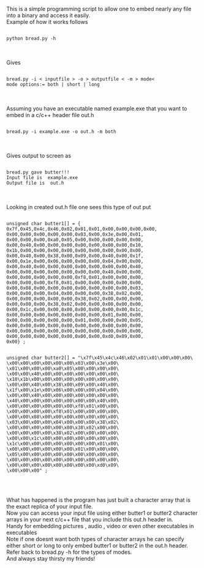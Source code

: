 This is a simple programming script to allow one to embed nearly any file into a binary and access it easily. <br>
Example of how it works follows<br>

<pre>
<code>
python bread.py -h 
</code>
</pre>
<br>
Gives
<br>
<pre>
<code>
bread.py -i &lt inputfile &gt -o &gt outputfile &lt -m &gt mode&lt
mode options:= both | short | long
</code>
</pre>
<br>
Assuming you have an executable named example.exe that you want to embed in a c/c++ header file out.h
<br>
<pre>
<code>
bread.py -i example.exe -o out.h -m both
</code>
</pre>
<br>
Gives output to screen as 
<br>
<pre>
<code>
bread.py gave butter!!! 
Input file is  example.exe
Output file is  out.h
</code>
</pre>
<br>
Looking in created out.h file one sees this type of out put
<br>
<pre>
<code>
unsigned char butter1[] = {
0x7f,0x45,0x4c,0x46,0x02,0x01,0x01,0x00,0x00,0x00,0x00,
0x00,0x00,0x00,0x00,0x00,0x03,0x00,0x3e,0x00,0x01,
0x00,0x00,0x00,0xa0,0x05,0x00,0x00,0x00,0x00,0x00,
0x00,0x40,0x00,0x00,0x00,0x00,0x00,0x00,0x00,0x10,
0x1b,0x00,0x00,0x00,0x00,0x00,0x00,0x00,0x00,0x00,
0x00,0x40,0x00,0x38,0x00,0x09,0x00,0x40,0x00,0x1f,
0x00,0x1e,0x00,0x06,0x00,0x00,0x00,0x04,0x00,0x00,
0x00,0x40,0x00,0x00,0x00,0x00,0x00,0x00,0x00,0x40,
0x00,0x00,0x00,0x00,0x00,0x00,0x00,0x40,0x00,0x00,
0x00,0x00,0x00,0x00,0x00,0xf8,0x01,0x00,0x00,0x00,
0x00,0x00,0x00,0xf8,0x01,0x00,0x00,0x00,0x00,0x00,
0x00,0x08,0x00,0x00,0x00,0x00,0x00,0x00,0x00,0x03,
0x00,0x00,0x00,0x04,0x00,0x00,0x00,0x38,0x02,0x00,
0x00,0x00,0x00,0x00,0x00,0x38,0x02,0x00,0x00,0x00,
0x00,0x00,0x00,0x38,0x02,0x00,0x00,0x00,0x00,0x00,
0x00,0x1c,0x00,0x00,0x00,0x00,0x00,0x00,0x00,0x1c,
0x00,0x00,0x00,0x00,0x00,0x00,0x00,0x01,0x00,0x00,
0x00,0x00,0x00,0x00,0x00,0x01,0x00,0x00,0x00,0x05,
0x00,0x00,0x00,0x00,0x00,0x00,0x00,0x00,0x00,0x00,
0x00,0x00,0x00,0x00,0x00,0x00,0x00,0x00,0x00,0x00,
0x00,0x00,0x00,0x00,0x00,0x00,0x00,0xd0,0x09,0x00,
0x00} ;
<br>
unsigned char butter2[] = "\x7f\x45\x4c\x46\x02\x01\x01\x00\x00\x00\
\x00\x00\x00\x00\x00\x00\x03\x00\x3e\x00\
\x01\x00\x00\x00\xa0\x05\x00\x00\x00\x00\
\x00\x00\x40\x00\x00\x00\x00\x00\x00\x00\
\x10\x1b\x00\x00\x00\x00\x00\x00\x00\x00\
\x00\x00\x40\x00\x38\x00\x09\x00\x40\x00\
\x1f\x00\x1e\x00\x06\x00\x00\x00\x04\x00\
\x00\x00\x40\x00\x00\x00\x00\x00\x00\x00\
\x40\x00\x00\x00\x00\x00\x00\x00\x40\x00\
\x00\x00\x00\x00\x00\x00\xf8\x01\x00\x00\
\x00\x00\x00\x00\xf8\x01\x00\x00\x00\x00\
\x00\x00\x08\x00\x00\x00\x00\x00\x00\x00\
\x03\x00\x00\x00\x04\x00\x00\x00\x38\x02\
\x00\x00\x00\x00\x00\x00\x38\x02\x00\x00\
\x00\x00\x00\x00\x38\x02\x00\x00\x00\x00\
\x00\x00\x1c\x00\x00\x00\x00\x00\x00\x00\
\x1c\x00\x00\x00\x00\x00\x00\x00\x01\x00\
\x00\x00\x00\x00\x00\x00\x01\x00\x00\x00\
\x05\x00\x00\x00\x00\x00\x00\x00\x00\x00\
\x00\x00\x00\x00\x00\x00\x00\x00\x00\x00\
\x00\x00\x00\x00\x00\x00\x00\x00\xd0\x09\
\x00\x00\x00" ;

</code>
</pre>
<br>
What has happened is the program has just built a character array that is the exact replica of your input file.<br>
Now you can access your input file using either butter1 or butter2 character arrays in your next c/c++ file that you include this out.h header in. <br>
Handy for embedding pictures , audio , video or even other executables in executables <br>
Note if one doesnt want both types of character arrays he can specify either short or long to only embed butter1 or butter2 in the out.h header. <br>
Refer back to bread.py -h for the types of modes.
<br>
And always stay thirsty my friends!

